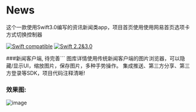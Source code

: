 # News

这个一款使用Swift3.0编写的资讯新闻类app，项目首页使用使用网易首页选项卡方式切换控制器

[![Swift compatible](https://img.shields.io/badge/swift-compatible-4BC51D.svg?style=flat)](https://developer.apple.com/swift/)
[![Swift 2.2&3.0](https://img.shields.io/badge/Swift-2.2%20&%203.0-orange.svg?style=flat)](https://developer.apple.com/swift/)

###新闻客户端, 待完善```
图库详情使用传统新闻客户端的图片浏览器，可以隐藏/显示UI，缩放图片，保存图片，多种手势操作。
集成推送、第三方分享、第三方登录等SDK，项目代码注释清晰!



### 效果图: 

![image](http://ww3.sinaimg.cn/large/72f96cbajw1f88lx708xfg20aw0j4alh.gif)



